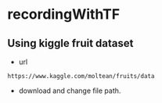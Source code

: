 # recordingWithTF 
## Using kiggle fruit dataset
 * url 
 ```
 https://www.kaggle.com/moltean/fruits/data
 ```
 * download and change file path.
